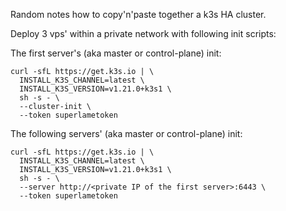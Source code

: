 Random notes how to copy'n'paste together a k3s HA cluster.

Deploy 3 vps' within a private network with following init scripts:

The first server's (aka master or control-plane) init:

```
curl -sfL https://get.k3s.io | \
  INSTALL_K3S_CHANNEL=latest \
  INSTALL_K3S_VERSION=v1.21.0+k3s1 \
  sh -s - \
  --cluster-init \
  --token superlametoken
```

The following servers' (aka master or control-plane) init:

```
curl -sfL https://get.k3s.io | \
  INSTALL_K3S_CHANNEL=latest \
  INSTALL_K3S_VERSION=v1.21.0+k3s1 \
  sh -s - \
  --server http://<private IP of the first server>:6443 \
  --token superlametoken
```
